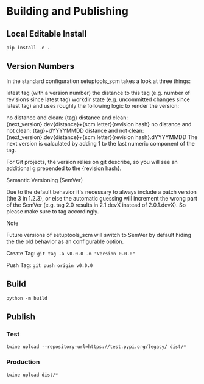 # Building and Publishing

## Local Editable Install

`pip install -e .`

## Version Numbers

In the standard configuration setuptools_scm takes a look at three things:

latest tag (with a version number)
the distance to this tag (e.g. number of revisions since latest tag)
workdir state (e.g. uncommitted changes since latest tag)
and uses roughly the following logic to render the version:

no distance and clean:
{tag}
distance and clean:
{next_version}.dev{distance}+{scm letter}{revision hash}
no distance and not clean:
{tag}+dYYYYMMDD
distance and not clean:
{next_version}.dev{distance}+{scm letter}{revision hash}.dYYYYMMDD
The next version is calculated by adding 1 to the last numeric component of the tag.

For Git projects, the version relies on git describe, so you will see an additional g prepended to the {revision hash}.

Semantic Versioning (SemVer)

Due to the default behavior it's necessary to always include a patch version (the 3 in 1.2.3), or else the automatic guessing will increment the wrong part of the SemVer (e.g. tag 2.0 results in 2.1.devX instead of 2.0.1.devX). So please make sure to tag accordingly.

Note

Future versions of setuptools_scm will switch to SemVer by default hiding the the old behavior as an configurable option.

Create Tag: `git tag -a v0.0.0 -m "Version 0.0.0"`

Push Tag: `git push origin v0.0.0`

## Build

`python -m build`

## Publish

### Test

`twine upload --repository-url=https://test.pypi.org/legacy/ dist/*`

### Production

`twine upload dist/*`

